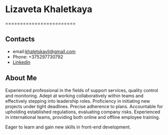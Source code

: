 # Lizaveta Khaletkaya
========================
## Contacts
* email:khaletskayli@gmail.com
* Phone: +375297730792
* [Linkedin](https://www.linkedin.com/in/khaletskaya-lizaveta/)

## About Me
Experienced professional in the fields of support services, quality control and monitoring. Adept at working collaboratively within teams and effectively stepping into leadership roles. Proficiency in initiating new projects under tight deadlines. Precise adherence to plans. Accountable for upholding established regulations, evaluating company risks. Experienced in international teams, providing both online and offline employee training.

Eager to learn and gain new skills in front-end development.
